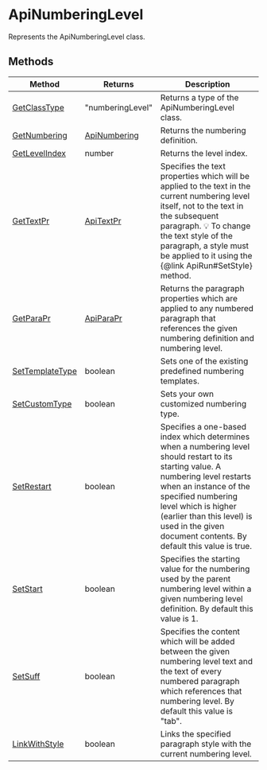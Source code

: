 # ApiNumberingLevel

Represents the ApiNumberingLevel class.


## Methods

| Method | Returns | Description |
| ------ | ------- | ----------- |
| [GetClassType](./Methods/GetClassType.md) | "numberingLevel" | Returns a type of the ApiNumberingLevel class. |
| [GetNumbering](./Methods/GetNumbering.md) | [ApiNumbering](../ApiNumbering/ApiNumbering.md) | Returns the numbering definition. |
| [GetLevelIndex](./Methods/GetLevelIndex.md) | number | Returns the level index. |
| [GetTextPr](./Methods/GetTextPr.md) | [ApiTextPr](../ApiTextPr/ApiTextPr.md) | Specifies the text properties which will be applied to the text in the current numbering level itself, not to the text in the subsequent paragraph. 💡 To change the text style of the paragraph, a style must be applied to it using the &#123;@link ApiRun#SetStyle&#125; method. |
| [GetParaPr](./Methods/GetParaPr.md) | [ApiParaPr](../ApiParaPr/ApiParaPr.md) | Returns the paragraph properties which are applied to any numbered paragraph that references the given numbering definition and numbering level. |
| [SetTemplateType](./Methods/SetTemplateType.md) | boolean | Sets one of the existing predefined numbering templates. |
| [SetCustomType](./Methods/SetCustomType.md) | boolean | Sets your own customized numbering type. |
| [SetRestart](./Methods/SetRestart.md) | boolean | Specifies a one-based index which determines when a numbering level should restart to its starting value. A numbering level restarts when an instance of the specified numbering level which is higher (earlier than this level) is used in the given document contents. By default this value is true. |
| [SetStart](./Methods/SetStart.md) | boolean | Specifies the starting value for the numbering used by the parent numbering level within a given numbering level definition. By default this value is 1. |
| [SetSuff](./Methods/SetSuff.md) | boolean | Specifies the content which will be added between the given numbering level text and the text of every numbered paragraph which references that numbering level. By default this value is "tab". |
| [LinkWithStyle](./Methods/LinkWithStyle.md) | boolean | Links the specified paragraph style with the current numbering level. |

